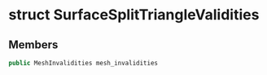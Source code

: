 # struct SurfaceSplitTriangleValidities


## Members

```cpp
public MeshInvalidities mesh_invalidities

```



